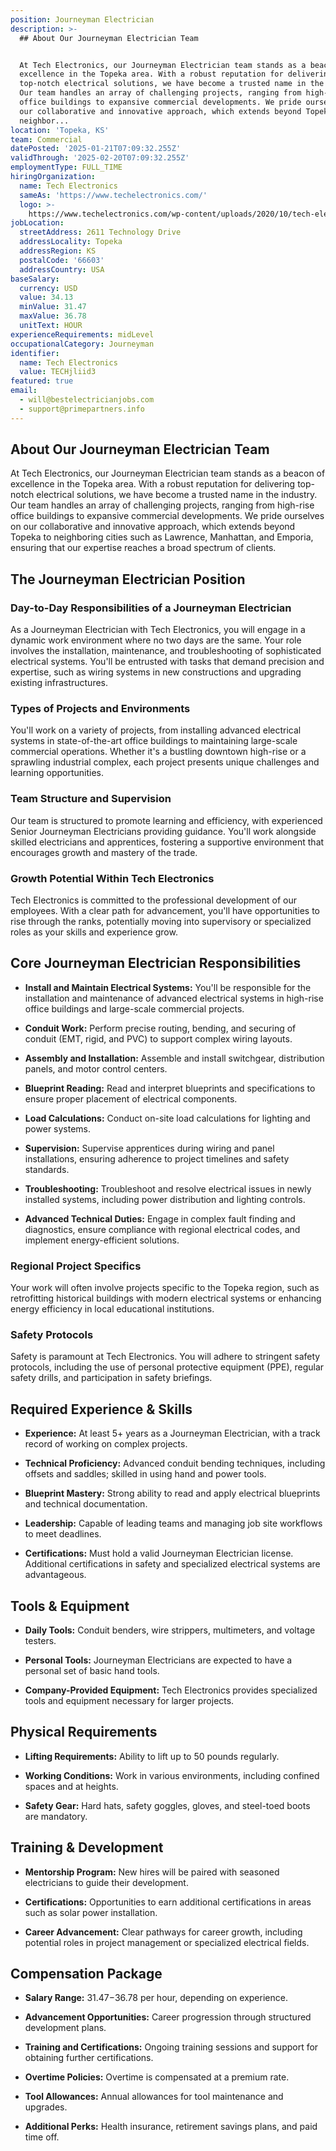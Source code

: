 ```yaml
---
position: Journeyman Electrician
description: >-
  ## About Our Journeyman Electrician Team


  At Tech Electronics, our Journeyman Electrician team stands as a beacon of
  excellence in the Topeka area. With a robust reputation for delivering
  top-notch electrical solutions, we have become a trusted name in the industry.
  Our team handles an array of challenging projects, ranging from high-rise
  office buildings to expansive commercial developments. We pride ourselves on
  our collaborative and innovative approach, which extends beyond Topeka to
  neighbor...
location: 'Topeka, KS'
team: Commercial
datePosted: '2025-01-21T07:09:32.255Z'
validThrough: '2025-02-20T07:09:32.255Z'
employmentType: FULL_TIME
hiringOrganization:
  name: Tech Electronics
  sameAs: 'https://www.techelectronics.com/'
  logo: >-
    https://www.techelectronics.com/wp-content/uploads/2020/10/tech-electronics-logo.png
jobLocation:
  streetAddress: 2611 Technology Drive
  addressLocality: Topeka
  addressRegion: KS
  postalCode: '66603'
  addressCountry: USA
baseSalary:
  currency: USD
  value: 34.13
  minValue: 31.47
  maxValue: 36.78
  unitText: HOUR
experienceRequirements: midLevel
occupationalCategory: Journeyman
identifier:
  name: Tech Electronics
  value: TECHjliid3
featured: true
email:
  - will@bestelectricianjobs.com
  - support@primepartners.info
---
```




## About Our Journeyman Electrician Team

At Tech Electronics, our Journeyman Electrician team stands as a beacon of excellence in the Topeka area. With a robust reputation for delivering top-notch electrical solutions, we have become a trusted name in the industry. Our team handles an array of challenging projects, ranging from high-rise office buildings to expansive commercial developments. We pride ourselves on our collaborative and innovative approach, which extends beyond Topeka to neighboring cities such as Lawrence, Manhattan, and Emporia, ensuring that our expertise reaches a broad spectrum of clients.

## The Journeyman Electrician Position

### Day-to-Day Responsibilities of a Journeyman Electrician

As a Journeyman Electrician with Tech Electronics, you will engage in a dynamic work environment where no two days are the same. Your role involves the installation, maintenance, and troubleshooting of sophisticated electrical systems. You'll be entrusted with tasks that demand precision and expertise, such as wiring systems in new constructions and upgrading existing infrastructures.

### Types of Projects and Environments

You'll work on a variety of projects, from installing advanced electrical systems in state-of-the-art office buildings to maintaining large-scale commercial operations. Whether it's a bustling downtown high-rise or a sprawling industrial complex, each project presents unique challenges and learning opportunities.

### Team Structure and Supervision

Our team is structured to promote learning and efficiency, with experienced Senior Journeyman Electricians providing guidance. You'll work alongside skilled electricians and apprentices, fostering a supportive environment that encourages growth and mastery of the trade.

### Growth Potential Within Tech Electronics

Tech Electronics is committed to the professional development of our employees. With a clear path for advancement, you'll have opportunities to rise through the ranks, potentially moving into supervisory or specialized roles as your skills and experience grow.

## Core Journeyman Electrician Responsibilities

- **Install and Maintain Electrical Systems:** You'll be responsible for the installation and maintenance of advanced electrical systems in high-rise office buildings and large-scale commercial projects.
  
- **Conduit Work:** Perform precise routing, bending, and securing of conduit (EMT, rigid, and PVC) to support complex wiring layouts.
  
- **Assembly and Installation:** Assemble and install switchgear, distribution panels, and motor control centers.
  
- **Blueprint Reading:** Read and interpret blueprints and specifications to ensure proper placement of electrical components.
  
- **Load Calculations:** Conduct on-site load calculations for lighting and power systems.
  
- **Supervision:** Supervise apprentices during wiring and panel installations, ensuring adherence to project timelines and safety standards.
  
- **Troubleshooting:** Troubleshoot and resolve electrical issues in newly installed systems, including power distribution and lighting controls.
  
- **Advanced Technical Duties:** Engage in complex fault finding and diagnostics, ensure compliance with regional electrical codes, and implement energy-efficient solutions.

### Regional Project Specifics

Your work will often involve projects specific to the Topeka region, such as retrofitting historical buildings with modern electrical systems or enhancing energy efficiency in local educational institutions.

### Safety Protocols

Safety is paramount at Tech Electronics. You will adhere to stringent safety protocols, including the use of personal protective equipment (PPE), regular safety drills, and participation in safety briefings.

## Required Experience & Skills

- **Experience:** At least 5+ years as a Journeyman Electrician, with a track record of working on complex projects.
  
- **Technical Proficiency:** Advanced conduit bending techniques, including offsets and saddles; skilled in using hand and power tools.
  
- **Blueprint Mastery:** Strong ability to read and apply electrical blueprints and technical documentation.
  
- **Leadership:** Capable of leading teams and managing job site workflows to meet deadlines.
  
- **Certifications:** Must hold a valid Journeyman Electrician license. Additional certifications in safety and specialized electrical systems are advantageous.

## Tools & Equipment

- **Daily Tools:** Conduit benders, wire strippers, multimeters, and voltage testers.
  
- **Personal Tools:** Journeyman Electricians are expected to have a personal set of basic hand tools.
  
- **Company-Provided Equipment:** Tech Electronics provides specialized tools and equipment necessary for larger projects.

## Physical Requirements

- **Lifting Requirements:** Ability to lift up to 50 pounds regularly.
  
- **Working Conditions:** Work in various environments, including confined spaces and at heights.
  
- **Safety Gear:** Hard hats, safety goggles, gloves, and steel-toed boots are mandatory.

## Training & Development

- **Mentorship Program:** New hires will be paired with seasoned electricians to guide their development.
  
- **Certifications:** Opportunities to earn additional certifications in areas such as solar power installation.
  
- **Career Advancement:** Clear pathways for career growth, including potential roles in project management or specialized electrical fields.

## Compensation Package

- **Salary Range:** $31.47-$36.78 per hour, depending on experience.
  
- **Advancement Opportunities:** Career progression through structured development plans.
  
- **Training and Certifications:** Ongoing training sessions and support for obtaining further certifications.
  
- **Overtime Policies:** Overtime is compensated at a premium rate.
  
- **Tool Allowances:** Annual allowances for tool maintenance and upgrades.
  
- **Additional Perks:** Health insurance, retirement savings plans, and paid time off.